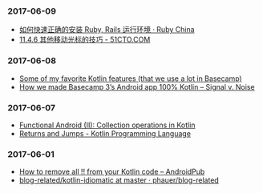 ### 2017-06-09<br>
+ [如何快速正确的安装 Ruby, Rails 运行环境 · Ruby China](https://ruby-china.org/wiki/install_ruby_guide)<br>
+ [11.4.6 其他移动光标的技巧 - 51CTO.COM](http://book.51cto.com/art/201205/337185.htm)<br>

### 2017-06-08<br>
+ [Some of my favorite Kotlin features (that we use a lot in Basecamp)](https://m.signalvnoise.com/some-of-my-favorite-kotlin-features-that-we-use-a-lot-in-basecamp-5ac9d6cea95)<br>
+ [How we made Basecamp 3’s Android app 100% Kotlin – Signal v. Noise](https://m.signalvnoise.com/how-we-made-basecamp-3s-android-app-100-kotlin-35e4e1c0ef12)<br>

### 2017-06-07<br>
+ [Functional Android (II): Collection operations in Kotlin](https://antonioleiva.com/collection-operations-kotlin/)<br>
+ [Returns and Jumps - Kotlin Programming Language](https://kotlinlang.org/docs/reference/returns.html)<br>

### 2017-06-01<br>
+ [How to remove all !! from your Kotlin code – AndroidPub](https://android.jlelse.eu/how-to-remove-all-from-your-kotlin-code-87dc2c9767fb)<br>
+ [blog-related/kotlin-idiomatic at master · phauer/blog-related](https://github.com/phauer/blog-related/tree/master/kotlin-idiomatic)<br>

